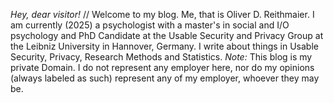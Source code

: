 *Hey, dear visitor!* //
Welcome to my blog. Me, that is Oliver D. Reithmaier. I am currently (2025) a psychologist with a master's in social and I/O psychology and PhD Candidate at the Usable Security and Privacy Group at the Leibniz University in Hannover, Germany. I write about things in Usable Security, Privacy, Research Methods and Statistics.
_Note:_ This blog is my private Domain. I do not represent any employer here, nor do my opinions (always labeled as such) represent any of my employer, whoever they may be.
